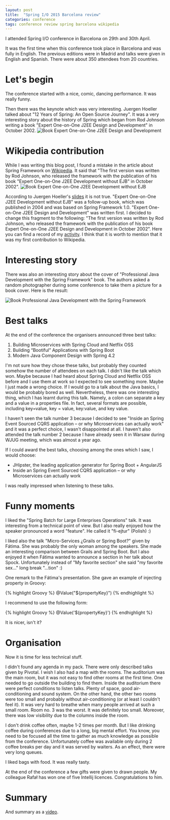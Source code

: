 ```yaml
---
layout: post
title:  "Spring I/O 2015 Barcelona review"
categories: conference
tags: conference review spring barcelona wikipedia
---
```


I attended Spring I/O conference in Barcelona on 29th and 30th April.

It was the first time when this conference took place in Barcelona and was fully in English.
The previous editions were in Madrid and talks were given in English and Spanish.
There were about 350 attendees from 20 countries.

# Let's begin
The conference started with a nice, comic, dancing performance. It was really funny.

Then there was the keynote which was very interesting. Juergen Hoeller talked about
"12 Years of Spring: An Open Source Journey".
It was a very interesting story about the history of Spring which began from Rod Johnson
writing a book "Expert One-on-One J2EE Design and Development" in October 2002.
![Book Expert One-on-One J2EE Design and Development](/assets/book-j2ee-design-and-dev.jpg)

# Wikipedia contribution
While I was writing this blog post, I found a mistake in the article about Spring Framework
on [Wikipedia][spring-wiki]. It said that
"The first version was written by Rod Johnson, who released the framework with the publication
of his book "Expert One-on-One J2EE Development without EJB" in October 2002".
![Book Expert One-on-One J2EE Development without EJB](/assets/book-j2ee-dev-without-ejb.jpg)
 
According to Juergen Hoeller's [slides][juergen-slides] it is not true.
"Expert One-on-One J2EE Development without EJB" was a follow-up book, which was published
in 2004 and was  based on Spring Framework 1.0.
"Expert One-on-One J2EE Design and Development" was written first. I decided to change this fragment
to the following:
"The first version was written by Rod Johnson, who released the framework with the publication
of his book Expert One-on-One J2EE Design and Development in October 2002".
Here you can find a record of my [activity][wiki-change]. I think that it is worth to mention
that it was my first contribution to Wikipedia.

# Interesting story
There was also an interesting story about the cover of "Professional Java Development with the Spring Framework"
book. The authors asked a random photographer during some conference to take them a picture for a book cover.
Here is the result:

![Book Professional Java Development with the Spring Framework](/assets/book-java-dev-with-sf.jpg)

# Best talks
At the end of the conference the organisers announced three best talks:

1. Building Microservices with Spring Cloud and Netflix OSS
2. Building “Bootiful” Applications with Spring Boot 
3. Modern Java Component Design with Spring 4.2

I'm not sure how they chose these talks, but probably they counted somehow the number of attendees on each talk.
I didn't like the talk which won. Maybe because I had heard about Spring Cloud and Netflix OSS before and I use
them at work so I expected to see something more. Maybe I just made a wrong choice. If I would go to a talk about
the Java basics, I would be probably bored as well. Nevertheless, there was one interesting thing, which I has
learnt during this talk. Namely, a colon can separate a key and a value in a properties file. In fact, several
formats are possible, including key=value, key = value, key:value, and key value.

I haven't seen the talk number 3 because I decided to see
"Inside an Spring Event Sourced CQRS application – or why Microservices can actually work" and it was a perfect
choice, I wasn't disappointed at all. I haven't also attended the talk number 2 because I have already seen it
in Warsaw during WJUG meeting, which was almost a year ago.

If I could award the best talks, choosing among the ones which I saw, I would choose:

* JHipster, the leading application generator for Spring Boot + AngularJS
* Inside an Spring Event Sourced CQRS application – or why Microservices can actually work

I was really impressed when listening to these talks.

# Funny moments
I liked the "Spring Batch for Large Enterprises Operations" talk. It was interesting from a technical point of view.
But I also really enjoyed how the speaker pronounced a word "feature". He called it "fi-ejtur" (Polish) :)

I liked also the talk "Micro-Services ¿Grails or Spring Boot?" given by Fátima. She was probably the only
woman among the speakers. She made an interesting comparison between Grails and Spring Boot. But I also
enjoyed it when Fátima wanted to announce a section in her talk about Spock. Unfortunately instead of
"My favorite section" she said "my favorite sex..." long break "...tion" :)

One remark to the Fátima's presentation. She gave an example of injecting property in Groovy:

{% highlight Groovy %} 
@Value("\${propertyKey}")
{% endhighlight %}

I recommend to use the following form:

{% highlight Groovy %} 
@Value('${propertyKey}')
{% endhighlight %}

It is nicer, isn't it?

# Organisation
Now it is time for less technical stuff.

I didn't found any agenda in my pack. There were only described talks given by Pivotal. I wish I also had
a map with the rooms. The auditorium was the main room, but it was not easy to find other rooms
at the first time. One needed to go outside the building to find them. Inside the auditorium there were perfect
conditions to listen talks. Plenty of space, good air-conditioning and sound system. On the other hand, the
other two rooms were too small and probably without air-conditioning (or at least I couldn't feel it).
It was very hard to breathe when many people arrived at such a small room. Room no. 3 was the worst. It
was definitely too small. Moreover, there was low visibility due to the columns inside the room.

I don't drink coffee often, maybe 1-2 times per month. But I like drinking coffee during conferences
due to a long, big mental effort. You know, you need to be focused all the time to gather as much knowledge
as possible from the conference. Unfortunately coffee was available only during 2 coffee breaks per day and
it was served by waiters. As an effect, there were very long queues.

I liked bags with food. It was really tasty.

At the end of the conference a few gifts were given to drawn people. My colleague Rafał has won
one of five Intellij licences. Congratulations to him.

# Summary
And summary as a [video][video].

[springio2015]:     http://www.springio.net
[spring-wiki]:      http://en.wikipedia.org/wiki/Spring_Framework
[juergen-slides]:   http://www.springio.net/wp-content/uploads/2014/11/spring-open-source-journey-juergen-hoeller.pdf
[wiki-change]:      https://en.wikipedia.org/w/index.php?title=Spring_Framework&type=revision&diff=664488102&oldid=663551612
[video]:            https://www.youtube.com/watch?v=XWKgi_XqkSg
